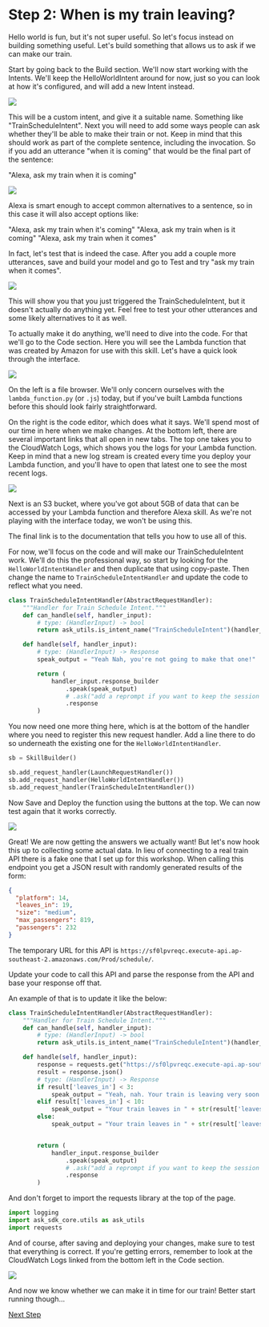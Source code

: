 
# Step 2: When is my train leaving?

Hello world is fun, but it's not super useful. So let's focus instead on building something useful. Let's build something that allows us to ask if we can make our train.

Start by going back to the Build section. We'll now start working with the Intents. We'll keep the HelloWorldIntent around for now, just so you can look at how it's configured, and will add a new Intent instead.

![](img/DraggedImage-8.png)

This will be a custom intent, and give it a suitable name. Something like "TrainScheduleIntent". Next you will need to add some ways people can ask whether they'll be able to make their train or not. Keep in mind that this should work as part of the complete sentence, including the invocation. So if you add an utterance "when it is coming" that would be the final part of the sentence:

"Alexa, ask my train when it is coming"

![](img/DraggedImage-9.png)

Alexa is smart enough to accept common alternatives to a sentence, so in this case it will also accept options like:

"Alexa, ask my train when it's coming"
"Alexa, ask my train when is it coming"
"Alexa, ask my train when it comes"

In fact, let's test that is indeed the case. After you add a couple more utterances, save and build your model and go to Test and try "ask my train when it comes".

![](img/DraggedImage-10.png)

This will show you that you just triggered the TrainScheduleIntent, but it doesn't actually do anything yet. Feel free to test your other utterances and some likely alternatives to it as well.

To actually make it do anything, we'll need to dive into the code. For that we'll go to the Code section. Here you will see the Lambda function that was created by Amazon for use with this skill. Let's have a quick look through the interface.

![](img/DraggedImage-11.png)

On the left is a file browser. We'll only concern ourselves with the `lambda_function.py` (or `.js`) today, but if you've built Lambda functions before this should look fairly straightforward.

On the right is the code editor, which does what it says. We'll spend most of our time in here when we make changes. At the bottom left, there are several important links that all open in new tabs. The top one takes you to the CloudWatch Logs, which shows you the logs for your Lambda function. Keep in mind that a new log stream is created every time you deploy your Lambda function, and you'll have to open that latest one to see the most recent logs.

![](img/DraggedImage-12.png)

Next is an S3 bucket, where you've got about 5GB of data that can be accessed by your Lambda function and therefore Alexa skill. As we're not playing with the interface today, we won't be using this.

The final link is to the documentation that tells you how to use all of this.

For now, we'll focus on the code and will make our TrainScheduleIntent work. We'll do this the professional way, so start by looking for the `HelloWorldIntentHandler` and then duplicate that using copy-paste. Then change the name to `TrainScheduleIntentHandler` and update the code to reflect what you need.

```python
class TrainScheduleIntentHandler(AbstractRequestHandler):
    """Handler for Train Schedule Intent."""
    def can_handle(self, handler_input):
        # type: (HandlerInput) -> bool
        return ask_utils.is_intent_name("TrainScheduleIntent")(handler_input)

    def handle(self, handler_input):
        # type: (HandlerInput) -> Response
        speak_output = "Yeah Nah, you're not going to make that one!"

        return (
            handler_input.response_builder
                .speak(speak_output)
                # .ask("add a reprompt if you want to keep the session open for the user to respond")
                .response
        )

```

You now need one more thing here, which is at the bottom of the handler where you need to register this new request handler. Add a line there to do so underneath the existing one for the `HelloWorldIntentHandler`.

```python
sb = SkillBuilder()

sb.add_request_handler(LaunchRequestHandler())
sb.add_request_handler(HelloWorldIntentHandler())
sb.add_request_handler(TrainScheduleIntentHandler())
```

Now Save and Deploy the function using the buttons at the top. We can now test again that it works correctly.

![](img/DraggedImage-13.png)

Great! We are now getting the answers we actually want! But let's now hook this up to collecting some actual data. In lieu of connecting to a real train API there is a fake one that I set up for this workshop. When calling this endpoint you get a JSON result with randomly generated results of the form:

```json
{
  "platform": 14,
  "leaves_in": 19,
  "size": "medium",
  "max_passengers": 819,
  "passengers": 232
}
```

The temporary URL for this API is `https://sf0lpvreqc.execute-api.ap-southeast-2.amazonaws.com/Prod/schedule/`.

Update your code to call this API and parse the response from the API and base your response off that.

An example of that is to update it like the below:

```python
class TrainScheduleIntentHandler(AbstractRequestHandler):
    """Handler for Train Schedule Intent."""
    def can_handle(self, handler_input):
        # type: (HandlerInput) -> bool
        return ask_utils.is_intent_name("TrainScheduleIntent")(handler_input)

    def handle(self, handler_input):
        response = requests.get("https://sf0lpvreqc.execute-api.ap-southeast-2.amazonaws.com/Prod/schedule/")
        result = response.json()
        # type: (HandlerInput) -> Response
        if result['leaves_in'] < 3:
            speak_output = "Yeah, nah. Your train is leaving very soon. You're not gonna make that."
        elif result['leaves_in'] < 10:
            speak_output = "Your train leaves in " + str(result['leaves_in']) + " minutes! Better start running to platform " + str(result['platform']) + "!"
        else:
            speak_output = "Your train leaves in " + str(result['leaves_in']) + " minutes from platform " + str(result['platform']) + ". Plenty of time"


        return (
            handler_input.response_builder
                .speak(speak_output)
                # .ask("add a reprompt if you want to keep the session open for the user to respond")
                .response
        )
```

And don't forget to import the requests library at the top of the page.

```python
import logging
import ask_sdk_core.utils as ask_utils
import requests
```

And of course, after saving and deploying your changes, make sure to test that everything is correct. If you're getting errors, remember to look at the CloudWatch Logs linked from the bottom left in the Code section.

![](img/DraggedImage-14.png)

And now we know whether we can make it in time for our train! Better start running though...

[Next Step](step3.md)
